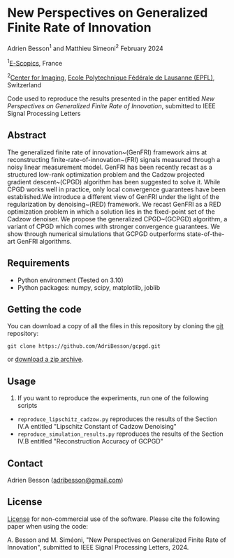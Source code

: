 # New Perspectives on Generalized Finite Rate of Innovation
[Ecole Polytechnique Fédérale de Lausanne (EPFL)]: http://www.epfl.ch/
[E-Scopics]: https://www.e-scopics.com/
[Center for Imaging]: https://imaging.epfl.ch/

Adrien Besson<sup>1</sup> and Matthieu Simeoni<sup>2</sup>
February 2024

<sup>1</sup>[E-Scopics], France

<sup>2</sup>[Center for Imaging], [Ecole Polytechnique Fédérale de Lausanne (EPFL)], Switzerland

Code used to reproduce the results presented in the paper entitled *New Perspectives on Generalized Finite Rate of Innovation*, submitted to IEEE Signal Processing Letters

## Abstract
The generalized finite rate of innovation~(GenFRI) framework aims at reconstructing finite-rate-of-innovation~(FRI) signals measured through a noisy linear measurement model. GenFRI has been recently recast as a structured low-rank optimization problem and the Cadzow projected gradient descent~(CPGD) algorithm has been suggested to solve it. While CPGD works well in practice, only local convergence guarantees have been established.We introduce a different view of GenFRI under the light of the regularization by denoising~(RED) framework. We recast GenFRI as a RED optimization problem in which a solution lies in the fixed-point set of the Cadzow denoiser. We propose the generalized CPGD~(GCPGD) algorithm, a variant of CPGD which comes with stronger convergence guarantees. We show through numerical simulations that GCPGD outperforms state-of-the-art GenFRI algorithms. 

## Requirements
  * Python environment (Tested on 3.10)
  * Python packages: numpy, scipy, matplotlib, joblib

## Getting the code

You can download a copy of all the files in this repository by cloning the
[git](https://git-scm.com/) repository:

    git clone https://github.com/AdriBesson/gcpgd.git

or [download a zip archive](https://github.com/AdriBesson/gcpgd/archive/refs/heads/main.zip).

## Usage
1. If you want to reproduce the experiments, run one of the following scripts
  * `reproduce_lipschitz_cadzow.py` reproduces the results of the Section IV.A entitled "Lipschitz Constant of Cadzow Denoising"
  * `reproduce_simulation_results.py` reproduces the results of the Section IV.B entitled "Reconstruction Accuracy of GCPGD"


## Contact
 Adrien Besson (adribesson@gmail.com)

## License
[License](LICENSE.txt) for non-commercial use of the software. Please cite the following paper when using the code:

A. Besson and M. Siméoni, "New Perspectives on Generalized Finite Rate of Innovation", submitted to IEEE Signal Processing Letters, 2024.

